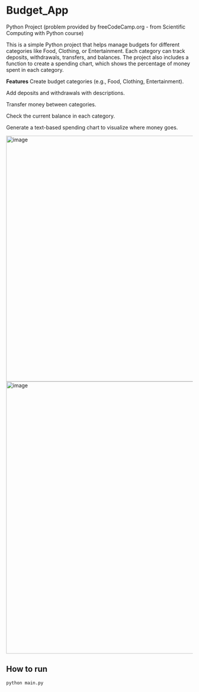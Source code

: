 # Budget_App
Python Project (problem provided by freeCodeCamp.org - from Scientific Computing with Python course)

This is a simple Python project that helps manage budgets for different categories like Food, Clothing, or Entertainment. Each category can track deposits, withdrawals, transfers, and balances. The project also includes a function to create a spending chart, which shows the percentage of money spent in each category.

**Features**
Create budget categories (e.g., Food, Clothing, Entertainment).

Add deposits and withdrawals with descriptions.

Transfer money between categories.

Check the current balance in each category.

Generate a text-based spending chart to visualize where money goes.

<img width="1171" height="662" alt="image" src="https://github.com/user-attachments/assets/1374dc95-68fd-4ef0-8fcd-bca6b4bf1f40" />
<img width="721" height="733" alt="image" src="https://github.com/user-attachments/assets/cb7274a4-3f86-49c7-8a6b-ff9092875046" />

## How to run
```bash
python main.py
